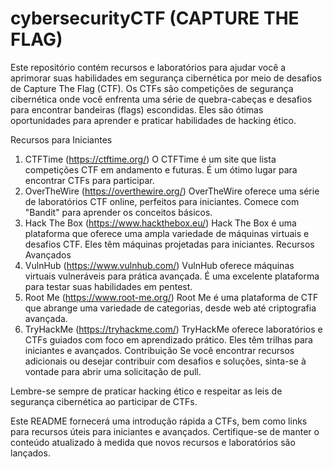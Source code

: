 # cybersecurityCTF (CAPTURE THE FLAG)

Este repositório contém recursos e laboratórios para ajudar você a aprimorar suas habilidades em segurança cibernética por meio de desafios de Capture The Flag (CTF). Os CTFs são competições de segurança cibernética onde você enfrenta uma série de quebra-cabeças e desafios para encontrar bandeiras (flags) escondidas. Eles são ótimas oportunidades para aprender e praticar habilidades de hacking ético.

Recursos para Iniciantes
1. CTFTime (https://ctftime.org/)
O CTFTime é um site que lista competições CTF em andamento e futuras. É um ótimo lugar para encontrar CTFs para participar.
2. OverTheWire (https://overthewire.org/)
OverTheWire oferece uma série de laboratórios CTF online, perfeitos para iniciantes. Comece com "Bandit" para aprender os conceitos básicos.
3. Hack The Box (https://www.hackthebox.eu/)
Hack The Box é uma plataforma que oferece uma ampla variedade de máquinas virtuais e desafios CTF. Eles têm máquinas projetadas para iniciantes.
Recursos Avançados
1. VulnHub (https://www.vulnhub.com/)
VulnHub oferece máquinas virtuais vulneráveis para prática avançada. É uma excelente plataforma para testar suas habilidades em pentest.
2. Root Me (https://www.root-me.org/)
Root Me é uma plataforma de CTF que abrange uma variedade de categorias, desde web até criptografia avançada.
3. TryHackMe (https://tryhackme.com/)
TryHackMe oferece laboratórios e CTFs guiados com foco em aprendizado prático. Eles têm trilhas para iniciantes e avançados.
Contribuição
Se você encontrar recursos adicionais ou desejar contribuir com desafios e soluções, sinta-se à vontade para abrir uma solicitação de pull.

Lembre-se sempre de praticar hacking ético e respeitar as leis de segurança cibernética ao participar de CTFs.

Este README fornecerá uma introdução rápida a CTFs, bem como links para recursos úteis para iniciantes e avançados. Certifique-se de manter o conteúdo atualizado à medida que novos recursos e laboratórios são lançados.



